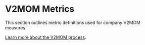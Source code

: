 # V2MOM Metrics

This section outlines metric definitions used for company V2MOM measures.

[Learn more about the V2MOM process](https://handbook.mattermost.com/company/how-to-guides-for-staff/how-to-v2mom).
